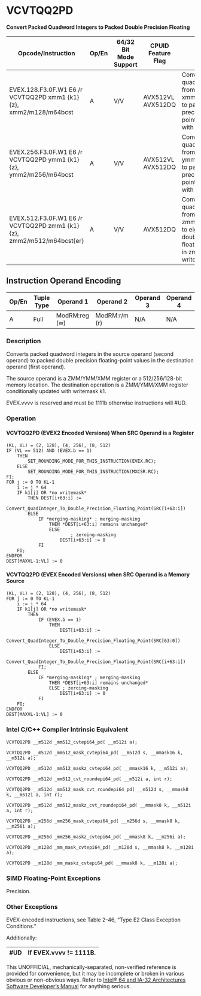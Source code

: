 # VCVTQQ2PD

**Convert Packed Quadword Integers to Packed Double Precision Floating**

| Opcode/Instruction                                                    | Op/En | 64/32 Bit Mode Support | CPUID Feature Flag | Description                                                                                                                                     |
| --------------------------------------------------------------------- | ----- | ---------------------- | ------------------ | ----------------------------------------------------------------------------------------------------------------------------------------------- |
| EVEX.128.F3.0F.W1 E6 /r VCVTQQ2PD xmm1 {k1}{z}, xmm2/m128/m64bcst     | A     | V/V                    | AVX512VL AVX512DQ  | Convert two packed quadword integers from xmm2/m128/m64bcst to packed double precision floating-point values in xmm1 with writemask k1.         |
| EVEX.256.F3.0F.W1 E6 /r VCVTQQ2PD ymm1 {k1}{z}, ymm2/m256/m64bcst     | A     | V/V                    | AVX512VL AVX512DQ  | Convert four packed quadword integers from ymm2/m256/m64bcst to packed double precision floating-point values in ymm1 with writemask k1.        |
| EVEX.512.F3.0F.W1 E6 /r VCVTQQ2PD zmm1 {k1}{z}, zmm2/m512/m64bcst{er} | A     | V/V                    | AVX512DQ           | Convert eight packed quadword integers from zmm2/m512/m64bcst to eight packed double precision floating-point values in zmm1 with writemask k1. |

## Instruction Operand Encoding

| Op/En | Tuple Type | Operand 1     | Operand 2     | Operand 3 | Operand 4 |
| ----- | ---------- | ------------- | ------------- | --------- | --------- |
| A     | Full       | ModRM:reg (w) | ModRM:r/m (r) | N/A       | N/A       |

### Description

Converts packed quadword integers in the source operand (second operand) to packed double precision floating-point values in the destination operand (first operand).

The source operand is a ZMM/YMM/XMM register or a 512/256/128-bit memory location. The destination operation is a ZMM/YMM/XMM register conditionally updated with writemask k1.

EVEX.vvvv is reserved and must be 1111b otherwise instructions will #​​​UD.

### Operation

#### VCVTQQ2PD (EVEX2 Encoded Versions) When SRC Operand is a Register

```
(KL, VL) = (2, 128), (4, 256), (8, 512)
IF (VL == 512) AND (EVEX.b == 1)
    THEN
        SET_ROUNDING_MODE_FOR_THIS_INSTRUCTION(EVEX.RC);
    ELSE
        SET_ROUNDING_MODE_FOR_THIS_INSTRUCTION(MXCSR.RC);
FI;
FOR j := 0 TO KL-1
    i := j * 64
    IF k1[j] OR *no writemask*
        THEN DEST[i+63:i] :=
            Convert_QuadInteger_To_Double_Precision_Floating_Point(SRC[i+63:i])
        ELSE
            IF *merging-masking* ; merging-masking
                THEN *DEST[i+63:i] remains unchanged*
                ELSE
                        ; zeroing-masking
                    DEST[i+63:i] := 0
            FI
    FI;
ENDFOR
DEST[MAXVL-1:VL] := 0

```

#### VCVTQQ2PD (EVEX Encoded Versions) when SRC Operand is a Memory Source

```
(KL, VL) = (2, 128), (4, 256), (8, 512)
FOR j := 0 TO KL-1
    i := j * 64
    IF k1[j] OR *no writemask*
        THEN
            IF (EVEX.b == 1)
                THEN
                    DEST[i+63:i] :=
            Convert_QuadInteger_To_Double_Precision_Floating_Point(SRC[63:0])
                ELSE
                    DEST[i+63:i] :=
            Convert_QuadInteger_To_Double_Precision_Floating_Point(SRC[i+63:i])
            FI;
        ELSE
            IF *merging-masking* ; merging-masking
                THEN *DEST[i+63:i] remains unchanged*
                ELSE ; zeroing-masking
                    DEST[i+63:i] := 0
            FI
    FI;
ENDFOR
DEST[MAXVL-1:VL] := 0

```

### Intel C/C++ Compiler Intrinsic Equivalent

```
VCVTQQ2PD __m512d _mm512_cvtepi64_pd( __m512i a);

```

```
VCVTQQ2PD __m512d _mm512_mask_cvtepi64_pd( __m512d s, __mmask16 k, __m512i a);

```

```
VCVTQQ2PD __m512d _mm512_maskz_cvtepi64_pd( __mmask16 k, __m512i a);

```

```
VCVTQQ2PD __m512d _mm512_cvt_roundepi64_pd( __m512i a, int r);

```

```
VCVTQQ2PD __m512d _mm512_mask_cvt_roundepi64_pd( __m512d s, __mmask8 k, __m512i a, int r);

```

```
VCVTQQ2PD __m512d _mm512_maskz_cvt_roundepi64_pd( __mmask8 k, __m512i a, int r);

```

```
VCVTQQ2PD __m256d _mm256_mask_cvtepi64_pd( __m256d s, __mmask8 k, __m256i a);

```

```
VCVTQQ2PD __m256d _mm256_maskz_cvtepi64_pd( __mmask8 k, __m256i a);

```

```
VCVTQQ2PD __m128d _mm_mask_cvtepi64_pd( __m128d s, __mmask8 k, __m128i a);

```

```
VCVTQQ2PD __m128d _mm_maskz_cvtepi64_pd( __mmask8 k, __m128i a);

```

### SIMD Floating-Point Exceptions

Precision.

### Other Exceptions

EVEX-encoded instructions, see Table 2-46, “Type E2 Class Exception Conditions.”

Additionally:

| #​​​UD | If EVEX.vvvv != 1111B. |
| ------ | ---------------------- |

This UNOFFICIAL, mechanically-separated, non-verified reference is provided for convenience, but it may be
incomplete or broken in various obvious or non-obvious
ways. Refer to [Intel® 64 and IA-32 Architectures Software Developer’s Manual](https://software.intel.com/en-us/download/intel-64-and-ia-32-architectures-sdm-combined-volumes-1-2a-2b-2c-2d-3a-3b-3c-3d-and-4) for anything serious.

